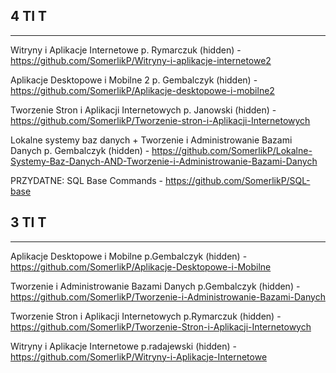 4 TI T
--
***

Witryny i Aplikacje Internetowe p. Rymarczuk (hidden) - https://github.com/SomerlikP/Witryny-i-aplikacje-internetowe2

Aplikacje Desktopowe i Mobilne 2 p. Gembalczyk (hidden) - https://github.com/SomerlikP/Aplikacje-desktopowe-i-mobilne2

Tworzenie Stron i Aplikacji Internetowych p. Janowski (hidden) - https://github.com/SomerlikP/Tworzenie-stron-i-Aplikacji-Internetowych

Lokalne systemy baz danych + Tworzenie i Administrowanie Bazami Danych p. Gembalczyk (hidden) - https://github.com/SomerlikP/Lokalne-Systemy-Baz-Danych-AND-Tworzenie-i-Administrowanie-Bazami-Danych

PRZYDATNE:
SQL Base Commands - https://github.com/SomerlikP/SQL-base

3 TI T
--
***

Aplikacje Desktopowe i Mobilne p.Gembalczyk (hidden) - https://github.com/SomerlikP/Aplikacje-Desktopowe-i-Mobilne

Tworzenie i Administrowanie Bazami Danych p.Gembalczyk (hidden) - https://github.com/SomerlikP/Tworzenie-i-Administrowanie-Bazami-Danych

Tworzenie Stron i Aplikacji Internetowych p.Rymarczuk (hidden) - https://github.com/SomerlikP/Tworzenie-Stron-i-Aplikacji-Internetowych

Witryny i Aplikacje Internetowe p.radajewski (hidden) - https://github.com/SomerlikP/Witryny-i-Aplikacje-Internetowe
